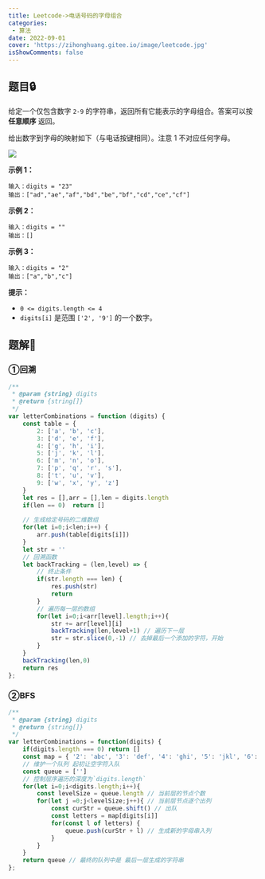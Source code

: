```yaml
---
title: Leetcode->电话号码的字母组合
categories: 
 - 算法
date: 2022-09-01
cover: 'https://zihonghuang.gitee.io/image/leetcode.jpg'
isShowComments: false
---
```


## 题目:lock:

给定一个仅包含数字 `2-9` 的字符串，返回所有它能表示的字母组合。答案可以按 **任意顺序** 返回。

给出数字到字母的映射如下（与电话按键相同）。注意 1 不对应任何字母。

![](https://assets.leetcode-cn.com/aliyun-lc-upload/uploads/2021/11/09/200px-telephone-keypad2svg.png)

**示例 1：**

```
输入：digits = "23"
输出：["ad","ae","af","bd","be","bf","cd","ce","cf"]
```

**示例 2：**

```
输入：digits = ""
输出：[]
```

**示例 3：**

```
输入：digits = "2"
输出：["a","b","c"]
```

**提示：**

- `0 <= digits.length <= 4`
- `digits[i]` 是范围 `['2', '9']` 的一个数字。

## 题解:key:

### ①回溯

```javascript
/**
 * @param {string} digits
 * @return {string[]}
 */
var letterCombinations = function (digits) {
    const table = {
        2: ['a', 'b', 'c'],
        3: ['d', 'e', 'f'],
        4: ['g', 'h', 'i'],
        5: ['j', 'k', 'l'],
        6: ['m', 'n', 'o'],
        7: ['p', 'q', 'r', 's'],
        8: ['t', 'u', 'v'],
        9: ['w', 'x', 'y', 'z']
    }
    let res = [],arr = [],len = digits.length
    if(len == 0)  return []
	
    // 生成给定号码的二维数组
    for(let i=0;i<len;i++) {
        arr.push(table[digits[i]])
    }
    let str = ''
	// 回溯函数
    let backTracking = (len,level) => {
        // 终止条件
        if(str.length === len) {
            res.push(str)
            return 
        }
        // 遍历每一层的数组
        for(let i=0;i<arr[level].length;i++){
            str += arr[level][i]
            backTracking(len,level+1) // 遍历下一层
            str = str.slice(0,-1) // 去掉最后一个添加的字符，开始
        }
    }
    backTracking(len,0)
    return res 
};
```

### ②BFS

```javascript
/**
 * @param {string} digits
 * @return {string[]}
 */
var letterCombinations = function(digits) {
    if(digits.length === 0) return []
    const map = { '2': 'abc', '3': 'def', '4': 'ghi', '5': 'jkl', '6': 'mno', '7': 'pqrs', '8': 'tuv', '9': 'wxyz' }
    // 维护一个队列 起初让空字符入队
    const queue = ['']
    // 控制层序遍历的深度为`digits.length`
    for(let i=0;i<digits.length;i++){
        const levelSize = queue.length // 当前层的节点个数
        for(let j =0;j<levelSize;j++){ // 当前层节点逐个出列
            const curStr = queue.shift() // 出队
            const letters = map[digits[i]]
            for(const l of letters) {
                queue.push(curStr + l) // 生成新的字母串入列
            }
        }
    }
    return queue // 最终的队列中是 最后一层生成的字符串
};
```

